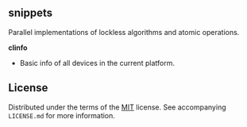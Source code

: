 ## snippets

Parallel implementations of lockless algorithms and atomic operations.

**clinfo**
 - Basic info of all devices in the current platform.

<!--
## References
## Acknowlegements
-->

## License
Distributed under the terms of the [MIT](https://choosealicense.com/licenses/mit/) license. See  accompanying `LICENSE.md` for more information.
